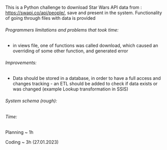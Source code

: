 This is a Python challenge to download Star Wars API data from :
https://swapi.co/api/people/, save and present in the system. 
Functionality of going through files with data is provided

###### Programmers limitations and problems that took time:

- in views file, one of functions was called download, which caused 
an overriding of some other function, and generated error

###### Improvements:

- Data should be stored in a database, in order to have a full access and 
changes tracking - an ETL should be added to check if data exists or 
was changed (example Lookup transformation in SSIS)

###### System schema (rough):


###### Time:
Planning ~ 1h

Coding ~ 3h (27.01.2023)

